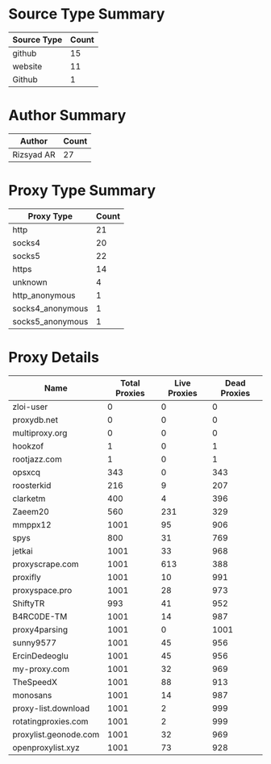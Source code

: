 # Source Type Summary

| Source Type | Count |
|-------------|-------|
| github | 15 |
| website | 11 |
| Github | 1 |


# Author Summary

| Author | Count |
|--------|-------|
| Rizsyad AR | 27 |


# Proxy Type Summary

| Proxy Type | Count |
|------------|-------|
| http | 21 |
| socks4 | 20 |
| socks5 | 22 |
| https | 14 |
| unknown | 4 |
| http_anonymous | 1 |
| socks4_anonymous | 1 |
| socks5_anonymous | 1 |


# Proxy Details

| Name | Total Proxies | Live Proxies | Dead Proxies |
|------|---------------|--------------|---------------|
| zloi-user | 0 | 0 | 0 |
| proxydb.net | 0 | 0 | 0 |
| multiproxy.org | 0 | 0 | 0 |
| hookzof | 1 | 0 | 1 |
| rootjazz.com | 1 | 0 | 1 |
| opsxcq | 343 | 0 | 343 |
| roosterkid | 216 | 9 | 207 |
| clarketm | 400 | 4 | 396 |
| Zaeem20 | 560 | 231 | 329 |
| mmppx12 | 1001 | 95 | 906 |
| spys | 800 | 31 | 769 |
| jetkai | 1001 | 33 | 968 |
| proxyscrape.com | 1001 | 613 | 388 |
| proxifly | 1001 | 10 | 991 |
| proxyspace.pro | 1001 | 28 | 973 |
| ShiftyTR | 993 | 41 | 952 |
| B4RC0DE-TM | 1001 | 14 | 987 |
| proxy4parsing | 1001 | 0 | 1001 |
| sunny9577 | 1001 | 45 | 956 |
| ErcinDedeoglu | 1001 | 45 | 956 |
| my-proxy.com | 1001 | 32 | 969 |
| TheSpeedX | 1001 | 88 | 913 |
| monosans | 1001 | 14 | 987 |
| proxy-list.download | 1001 | 2 | 999 |
| rotatingproxies.com | 1001 | 2 | 999 |
| proxylist.geonode.com | 1001 | 32 | 969 |
| openproxylist.xyz | 1001 | 73 | 928 |
